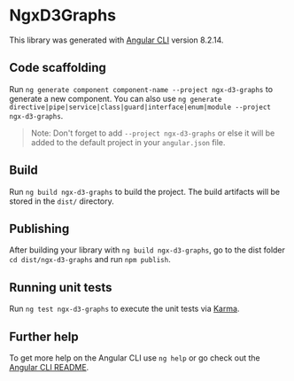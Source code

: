 # NgxD3Graphs

This library was generated with [Angular CLI](https://github.com/angular/angular-cli) version 8.2.14.

## Code scaffolding

Run `ng generate component component-name --project ngx-d3-graphs` to generate a new component. You can also use `ng generate directive|pipe|service|class|guard|interface|enum|module --project ngx-d3-graphs`.

> Note: Don't forget to add `--project ngx-d3-graphs` or else it will be added to the default project in your `angular.json` file.

## Build

Run `ng build ngx-d3-graphs` to build the project. The build artifacts will be stored in the `dist/` directory.

## Publishing

After building your library with `ng build ngx-d3-graphs`, go to the dist folder `cd dist/ngx-d3-graphs` and run `npm publish`.

## Running unit tests

Run `ng test ngx-d3-graphs` to execute the unit tests via [Karma](https://karma-runner.github.io).

## Further help

To get more help on the Angular CLI use `ng help` or go check out the [Angular CLI README](https://github.com/angular/angular-cli/blob/master/README.md).
